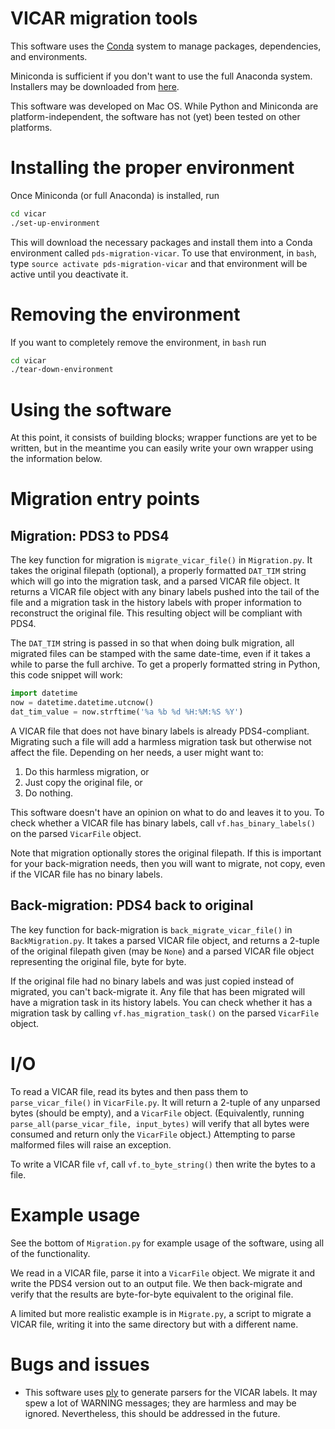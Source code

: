 # VICAR migration tools

This software uses the
[Conda](https://docs.conda.io/en/latest/index.html) system to manage
packages, dependencies, and environments.

Miniconda is sufficient if you don't want to use the full Anaconda
system.  Installers may be downloaded from
[here](https://docs.conda.io/en/latest/miniconda.html).

This software was developed on Mac OS.  While Python and Miniconda are
platform-independent, the software has not (yet) been tested on other
platforms.

# Installing the proper environment

Once Miniconda (or full Anaconda) is installed, run

```bash
cd vicar
./set-up-environment
```

This will download the necessary packages and install them into a
Conda environment called `pds-migration-vicar`.  To use that
environment, in `bash`, type `source activate pds-migration-vicar` and
that environment will be active until you deactivate it.

# Removing the environment

If you want to completely remove the environment, in `bash` run

```bash
cd vicar
./tear-down-environment
```

# Using the software

At this point, it consists of building blocks; wrapper functions are
yet to be written, but in the meantime you can easily write your own
wrapper using the information below.

# Migration entry points

## Migration: PDS3 to PDS4

The key function for migration is `migrate_vicar_file()` in
`Migration.py`.  It takes the original filepath (optional), a properly
formatted `DAT_TIM` string which will go into the migration task, and
a parsed VICAR file object.  It returns a VICAR file object with any
binary labels pushed into the tail of the file and a migration task in
the history labels with proper information to reconstruct the original
file.  This resulting object will be compliant with PDS4.

The `DAT_TIM` string is passed in so that when doing bulk migration,
all migrated files can be stamped with the same date-time, even if it
takes a while to parse the full archive.  To get a properly formatted
string in Python, this code snippet will work:

```python
import datetime
now = datetime.datetime.utcnow()
dat_tim_value = now.strftime('%a %b %d %H:%M:%S %Y')
```

A VICAR file that does not have binary labels is already
PDS4-compliant.  Migrating such a file will add a harmless migration
task but otherwise not affect the file.  Depending on her needs, a
user might want to:

1. Do this harmless migration, or
1. Just copy the original file, or
1. Do nothing.

This software doesn't have an opinion on what to do and leaves it to
you.  To check whether a VICAR file has binary labels, call
`vf.has_binary_labels()` on the parsed `VicarFile` object.

Note that migration optionally stores the original filepath.  If this
is important for your back-migration needs, then you will want to
migrate, not copy, even if the VICAR file has no binary labels.

## Back-migration: PDS4 back to original

The key function for back-migration is `back_migrate_vicar_file()` in
`BackMigration.py`.  It takes a parsed VICAR file object, and returns
a 2-tuple of the original filepath given (may be `None`) and a parsed
VICAR file object representing the original file, byte for byte.

If the original file had no binary labels and was just copied instead
of migrated, you can't back-migrate it.  Any file that has been
migrated will have a migration task in its history labels.  You can
check whether it has a migration task by calling
`vf.has_migration_task()` on the parsed `VicarFile` object.

# I/O

To read a VICAR file, read its bytes and then pass them to
`parse_vicar_file()` in `VicarFile.py`.  It will return a 2-tuple of
any unparsed bytes (should be empty), and a `VicarFile` object.
(Equivalently, running `parse_all(parse_vicar_file, input_bytes)` will
verify that all bytes were consumed and return only the `VicarFile`
object.)  Attempting to parse malformed files will raise an exception.

To write a VICAR file `vf`, call `vf.to_byte_string()` then write the
bytes to a file.

# Example usage

See the bottom of `Migration.py` for example usage of the software,
using all of the functionality.

We read in a VICAR file, parse it into a `VicarFile` object.  We
migrate it and write the PDS4 version out to an output file.  We then
back-migrate and verify that the results are byte-for-byte equivalent
to the original file.

A limited but more realistic example is in `Migrate.py`, a script
to migrate a VICAR file, writing it into the same directory but with a
different name.

# Bugs and issues

 * This software uses [ply](https://www.dabeaz.com/ply/) to generate
parsers for the VICAR labels.  It may spew a lot of WARNING messages;
they are harmless and may be ignored.  Nevertheless, this should be
addressed in the future.